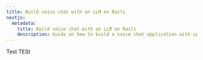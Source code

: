 ```yaml
---
title: Build voice chat with an LLM on Rails
nextjs:
  metadata:
    title: Build voice chat with an LLM on Rails
    description: Guide on how to build a voice chat application with speech to text, text to speech, and a large language model using the Sublayer gem.
---
```


Test TESt
